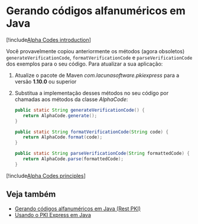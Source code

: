 ﻿# Gerando códigos alfanuméricos em Java

[!include[Alpha Codes introduction](../../../includes/alpha-codes-intro.md)]

Você provavelmente copiou anteriormente os métodos (agora obsoletos) `generateVerificationCode`, `formatVerificationCode` e `parseVerificationCode`
dos exemplos para o seu código. Para atualizar a sua aplicação:

1. Atualize o pacote de Maven *com.lacunasoftware.pkiexpress* para a versão **1.10.0** ou superior
1. Substitua a implementação desses métodos no seu código por chamadas aos métodos da classe *AlphaCode*:

   ```java
   public static String generateVerificationCode() {
      return AlphaCode.generate();
   }
   
   public static String formatVerificationCode(String code) {
      return AlphaCode.format(code);
   }
   
   public static String parseVerificationCode(String formattedCode) {
      return AlphaCode.parse(formattedCode);
   }
   ```

[!include[Alpha Codes principles](../../../includes/alpha-codes-principles.md)]

## Veja também

* [Gerando códigos alfanuméricos em Java (Rest PKI)](../../rest-pki/java/alpha-codes.md)
* [Usando o PKI Express em Java](index.md)

